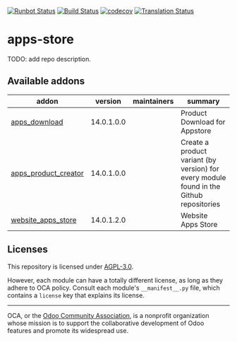 [![Runbot Status](https://runbot.odoo-community.org/runbot/badge/flat/249/14.0.svg)](https://runbot.odoo-community.org/runbot/repo/github-com-oca-apps-store-249)
[![Build Status](https://travis-ci.com/OCA/apps-store.svg?branch=14.0)](https://travis-ci.com/OCA/apps-store)
[![codecov](https://codecov.io/gh/OCA/apps-store/branch/14.0/graph/badge.svg)](https://codecov.io/gh/OCA/apps-store)
[![Translation Status](https://translation.odoo-community.org/widgets/apps-store-14-0/-/svg-badge.svg)](https://translation.odoo-community.org/engage/apps-store-14-0/?utm_source=widget)

<!-- /!\ do not modify above this line -->

# apps-store

TODO: add repo description.

<!-- /!\ do not modify below this line -->

<!-- prettier-ignore-start -->

[//]: # (addons)

Available addons
----------------
addon | version | maintainers | summary
--- | --- | --- | ---
[apps_download](apps_download/) | 14.0.1.0.0 |  | Product Download for Appstore
[apps_product_creator](apps_product_creator/) | 14.0.1.0.0 |  | Create a product variant (by version) for every module found in the Github repositories
[website_apps_store](website_apps_store/) | 14.0.1.2.0 |  | Website Apps Store

[//]: # (end addons)

<!-- prettier-ignore-end -->

## Licenses

This repository is licensed under [AGPL-3.0](LICENSE).

However, each module can have a totally different license, as long as they adhere to OCA
policy. Consult each module's `__manifest__.py` file, which contains a `license` key
that explains its license.

----

OCA, or the [Odoo Community Association](http://odoo-community.org/), is a nonprofit
organization whose mission is to support the collaborative development of Odoo features
and promote its widespread use.
